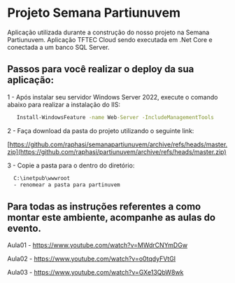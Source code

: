 # Projeto Semana Partiunuvem

Aplicação utilizada durante a construção do nosso projeto na Semana Partiunuvem.
Aplicação TFTEC Cloud sendo executada em .Net Core e conectada a um banco SQL Server.

## Passos para você realizar o deploy da sua aplicação:
1 - Após instalar seu servidor Windows Server 2022, execute o comando abaixo para realizar a instalação do IIS:


```cmd
   Install-WindowsFeature -name Web-Server -IncludeManagementTools

```
2 - Faça download da pasta do projeto utilizando o seguinte link:


   [https://github.com/raphasi/semanapartiunuvem/archive/refs/heads/master.zip](https://github.com/raphasi/partiunuvem/archive/refs/heads/master.zip)

3 - Copie a pasta para o dentro do diretório:
```cmd
  C:\inetpub\wwwroot 
  - renomear a pasta para partinuvem
```

## Para todas as instruções referentes a como montar este ambiente, acompanhe as aulas do evento.

Aula01 - https://www.youtube.com/watch?v=MWdrCNYmDGw

Aula02 - https://www.youtube.com/watch?v=o0tqdyFVtGI

Aula03 - https://www.youtube.com/watch?v=GXe13QbW8wk

